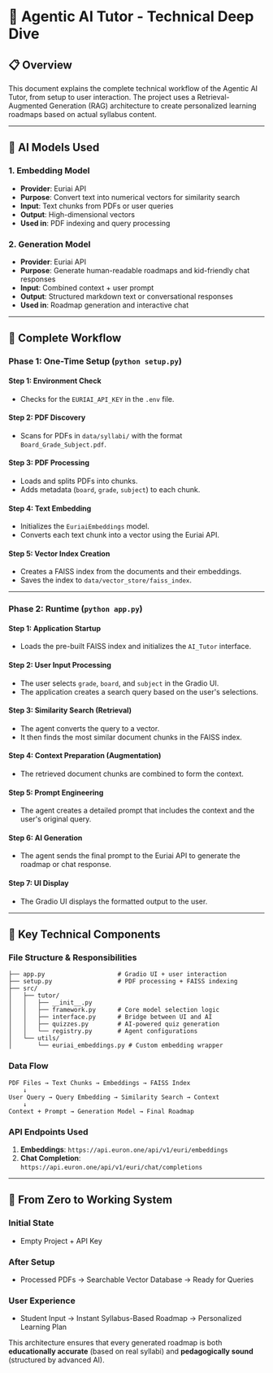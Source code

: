 # 🤖 Agentic AI Tutor - Technical Deep Dive

## 📋 Overview
This document explains the complete technical workflow of the Agentic AI Tutor, from setup to user interaction. The project uses a Retrieval-Augmented Generation (RAG) architecture to create personalized learning roadmaps based on actual syllabus content.

---

## 🧠 AI Models Used

### 1. **Embedding Model**
- **Provider**: Euriai API
- **Purpose**: Convert text into numerical vectors for similarity search
- **Input**: Text chunks from PDFs or user queries
- **Output**: High-dimensional vectors
- **Used in**: PDF indexing and query processing

### 2. **Generation Model**
- **Provider**: Euriai API  
- **Purpose**: Generate human-readable roadmaps and kid-friendly chat responses
- **Input**: Combined context + user prompt
- **Output**: Structured markdown text or conversational responses
- **Used in**: Roadmap generation and interactive chat

---

## 🔄 Complete Workflow

### Phase 1: One-Time Setup (`python setup.py`)

#### Step 1: Environment Check
- Checks for the `EURIAI_API_KEY` in the `.env` file.

#### Step 2: PDF Discovery
- Scans for PDFs in `data/syllabi/` with the format `Board_Grade_Subject.pdf`.

#### Step 3: PDF Processing
- Loads and splits PDFs into chunks.
- Adds metadata (`board`, `grade`, `subject`) to each chunk.

#### Step 4: Text Embedding
- Initializes the `EuriaiEmbeddings` model.
- Converts each text chunk into a vector using the Euriai API.

#### Step 5: Vector Index Creation
- Creates a FAISS index from the documents and their embeddings.
- Saves the index to `data/vector_store/faiss_index`.

---

### Phase 2: Runtime (`python app.py`)

#### Step 1: Application Startup
- Loads the pre-built FAISS index and initializes the `AI_Tutor` interface.

#### Step 2: User Input Processing
- The user selects `grade`, `board`, and `subject` in the Gradio UI.
- The application creates a search query based on the user's selections.

#### Step 3: Similarity Search (Retrieval)
- The agent converts the query to a vector.
- It then finds the most similar document chunks in the FAISS index.

#### Step 4: Context Preparation (Augmentation)
- The retrieved document chunks are combined to form the context.

#### Step 5: Prompt Engineering
- The agent creates a detailed prompt that includes the context and the user's original query.

#### Step 6: AI Generation
- The agent sends the final prompt to the Euriai API to generate the roadmap or chat response.

#### Step 7: UI Display
- The Gradio UI displays the formatted output to the user.

---

## 🔧 Key Technical Components

### File Structure & Responsibilities
```
├── app.py                    # Gradio UI + user interaction
├── setup.py                  # PDF processing + FAISS indexing
├── src/
│   ├── tutor/
│   │   ├── __init__.py
│   │   ├── framework.py      # Core model selection logic
│   │   ├── interface.py      # Bridge between UI and AI
│   │   ├── quizzes.py        # AI-powered quiz generation
│   │   └── registry.py       # Agent configurations
│   └── utils/
│       └── euriai_embeddings.py # Custom embedding wrapper
```

### Data Flow
```
PDF Files → Text Chunks → Embeddings → FAISS Index
    ↓
User Query → Query Embedding → Similarity Search → Context
    ↓
Context + Prompt → Generation Model → Final Roadmap
```

### API Endpoints Used
1.  **Embeddings**: `https://api.euron.one/api/v1/euri/embeddings`
2.  **Chat Completion**: `https://api.euron.one/api/v1/euri/chat/completions`

---

## 🚀 From Zero to Working System

### Initial State
- Empty Project + API Key

### After Setup
- Processed PDFs → Searchable Vector Database → Ready for Queries

### User Experience
- Student Input → Instant Syllabus-Based Roadmap → Personalized Learning Plan

This architecture ensures that every generated roadmap is both **educationally accurate** (based on real syllabi) and **pedagogically sound** (structured by advanced AI).
